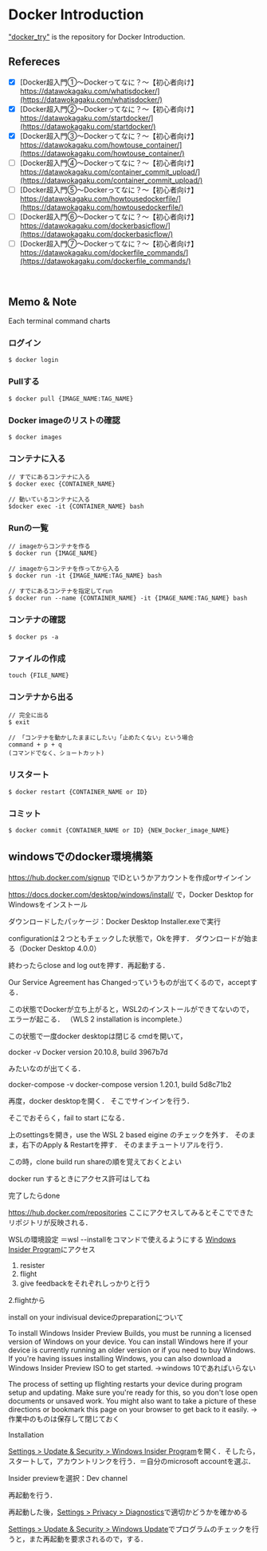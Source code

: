 # Docker Introduction
["docker_try"](https://github.com/jin237/docker_try) is the repository for Docker Introduction.
<br>


## Refereces
- [x] [Docker超入門①〜Dockerってなに？〜【初心者向け】<br>https://datawokagaku.com/whatisdocker/](https://datawokagaku.com/whatisdocker/)
- [x] [Docker超入門②〜Dockerってなに？〜【初心者向け】<br>https://datawokagaku.com/startdocker/](https://datawokagaku.com/startdocker/)
- [x] [Docker超入門③〜Dockerってなに？〜【初心者向け】<br>https://datawokagaku.com/howtouse_container/](https://datawokagaku.com/howtouse_container/)
- [ ] [Docker超入門④〜Dockerってなに？〜【初心者向け】<br>https://datawokagaku.com/container_commit_upload/](https://datawokagaku.com/container_commit_upload/)
- [ ] [Docker超入門⑤〜Dockerってなに？〜【初心者向け】<br>https://datawokagaku.com/howtousedockerfile/](https://datawokagaku.com/howtousedockerfile/)
- [ ] [Docker超入門⑥〜Dockerってなに？〜【初心者向け】<br>https://datawokagaku.com/dockerbasicflow/](https://datawokagaku.com/dockerbasicflow/)
- [ ] [Docker超入門⑦〜Dockerってなに？〜【初心者向け】<br>https://datawokagaku.com/dockerfile_commands/](https://datawokagaku.com/dockerfile_commands/)
<br>


## Memo & Note

Each terminal command charts

### ログイン
```
$ docker login
```

### Pullする
```
$ docker pull {IMAGE_NAME:TAG_NAME}
```

### Docker imageのリストの確認
```
$ docker images 
```

### コンテナに入る 
```
// すでにあるコンテナに入る
$ docker exec {CONTAINER_NAME}

// 動いているコンテナに入る
$docker exec -it {CONTAINER_NAME} bash
```

### Runの一覧
```
// imageからコンテナを作る
$ docker run {IMAGE_NAME}

// imageからコンテナを作ってから入る 
$ docker run -it {IMAGE_NAME:TAG_NAME} bash

// すでにあるコンテナを指定してrun
$ docker run --name {CONTAINER_NAME} -it {IMAGE_NAME:TAG_NAME} bash
```

### コンテナの確認
```
$ docker ps -a
```

### ファイルの作成
```
touch {FILE_NAME}
```

### コンテナから出る
```
// 完全に出る
$ exit

// 「コンテナを動かしたままにしたい」「止めたくない」という場合
command + p + q
(コマンドでなく、ショートカット)
```

### リスタート
```
$ docker restart {CONTAINER_NAME or ID}
```

### コミット
```
$ docker commit {CONTAINER_NAME or ID} {NEW_Docker_image_NAME}
```



## windowsでのdocker環境構築


https://hub.docker.com/signup
でIDというかアカウントを作成orサインイン

https://docs.docker.com/desktop/windows/install/
で，Docker Desktop for Windowsをインストール

ダウンロードしたパッケージ：Docker Desktop Installer.exeで実行

configurationは２つともチェックした状態で，Okを押す．
ダウンロードが始まる（Docker Desktop 4.0.0）

終わったらclose and log outを押す．再起動する．

Our Service Agreement has Changedっていうものが出てくるので，acceptする．

この状態でDockerが立ち上がると，WSL2のインストールができてないので，エラーが起こる．
（WLS 2 installation is incomplete.）

この状態で一度docker desktopは閉じる
cmdを開いて，

docker -v
Docker version 20.10.8, build 3967b7d

みたいなのが出てくる．

docker-compose -v
docker-compose version 1.20.1, build 5d8c71b2

再度，docker desktopを開く．
そこでサインインを行う．

そこでおそらく，fail to start になる．

上のsettingsを開き，use the WSL 2 based eigine
のチェックを外す．
そのまま，右下のApply & Restartを押す．
そのままチュートリアルを行う．

この時，clone build run shareの順を覚えておくとよい

docker run するときにアクセス許可はしてね

完了したらdone

https://hub.docker.com/repositories
ここにアクセスしてみるとそこでできたリポジトリが反映される．

WSLの環境設定
＝wsl --installをコマンドで使えるようにする
[Windows Insider Program](https://docs.microsoft.com/ja-jp/windows/wsl/install-win10#:~:text=%E3%81%8C%E3%81%82%E3%82%8A%E3%81%BE%E3%81%99%E3%80%82-,Windows%20Insider%20Program,-%E3%81%AB%E5%8F%82%E5%8A%A0%E3%81%99%E3%82%8B)にアクセス
1. resister
2. flight
3. give feedbackをそれぞれしっかりと行う

2.flightから

install on your indivisual deviceのpreparationについて

To install Windows Insider Preview Builds, you must be running a licensed version of Windows on your device. You can install Windows here if your device is currently running an older version or if you need to buy Windows. If you're having issues installing Windows, you can also download a Windows Insider Preview ISO to get started.
->windows 10であればいらない

The process of setting up flighting restarts your device during program setup and updating. Make sure you're ready for this, so you don't lose open documents or unsaved work. You might also want to take a picture of these directions or bookmark this page on your browser to get back to it easily.
-> 作業中のものは保存して閉じておく


Installation

[Settings > Update & Security > Windows Insider Program](ms-settings:windowsinsider)を開く．そしたら，スタートして，アカウントリンクを行う．＝自分のmicrosoft accountを選ぶ．

Insider previewを選択：Dev channel

再起動を行う．

再起動した後，[Settings > Privacy > Diagnostics](https://aka.ms/WIPDataSettings)で適切かどうかを確かめる

[Settings > Update & Security > Windows Update](ms-settings:windowsupdate-action)でプログラムのチェックを行うと，また再起動を要求されるので，する．












